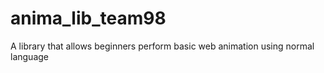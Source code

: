 # anima_lib_team98
A library that allows beginners perform basic web animation using normal language
